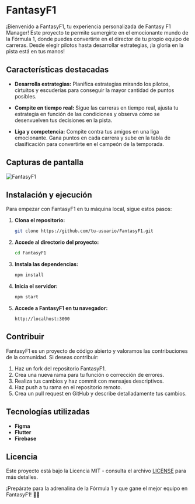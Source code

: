 # FantasyF1

¡Bienvenido a FantasyF1, tu experiencia personalizada de Fantasy F1 Manager! Este proyecto te permite sumergirte en el emocionante mundo de la Fórmula 1, donde puedes convertirte en el director de tu propio equipo de carreras. Desde elegir pilotos hasta desarrollar estrategias, ¡la gloria en la pista está en tus manos!

## Características destacadas
  
- **Desarrolla estrategias:** Planifica estrategias mirando los pilotos, cirtuitos y escuderías para conseguir la mayor  cantidad de puntos posibles.

- **Compite en tiempo real:** Sigue las carreras en tiempo real, ajusta tu estrategia en función de las condiciones y observa cómo se desenvuelven tus decisiones en la pista.

- **Liga y competencia:** Compite contra tus amigos en una liga emocionante. Gana puntos en cada carrera y sube en la tabla de clasificación para convertirte en el campeón de la temporada.

## Capturas de pantalla

![FantasyF1](link_a_tu_captura_de_pantalla.png)

## Instalación y ejecución

Para empezar con FantasyF1 en tu máquina local, sigue estos pasos:

1. **Clona el repositorio:**
   ```bash
   git clone https://github.com/tu-usuario/FantasyF1.git
   ```

2. **Accede al directorio del proyecto:**
   ```bash
   cd FantasyF1
   ```

3. **Instala las dependencias:**
   ```bash
   npm install
   ```

4. **Inicia el servidor:**
   ```bash
   npm start
   ```

5. **Accede a FantasyF1 en tu navegador:**
   ```
   http://localhost:3000
   ```

## Contribuir

FantasyF1 es un proyecto de código abierto y valoramos las contribuciones de la comunidad. Si deseas contribuir:

1. Haz un fork del repositorio FantasyF1.
2. Crea una nueva rama para tu función o corrección de errores.
3. Realiza tus cambios y haz commit con mensajes descriptivos.
4. Haz push a tu rama en el repositorio remoto.
5. Crea un pull request en GitHub y describe detalladamente tus cambios.

## Tecnologías utilizadas

- **Figma**
- **Flutter**
- **Firebase**

## Licencia

Este proyecto está bajo la Licencia MIT - consulta el archivo [LICENSE](LICENSE) para más detalles.

¡Prepárate para la adrenalina de la Fórmula 1 y que gane el mejor equipo en FantasyF1! 🏁✨
